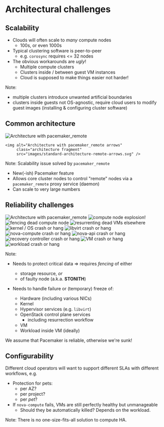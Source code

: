 <!-- .slide: data-state="section-break" id="architecture" -->
# Architectural challenges


<!-- .slide: data-state="normal" id="scalability" -->
## Scalability

*   Clouds will often scale to *many* compute nodes
    * 100s, or even 1000s
*   Typical <!-- .element: class="fragment" -->
    clustering software is peer-to-peer
    *   e.g. `corosync` requires <= 32 nodes
*   The <!-- .element: class="fragment" -->
    obvious workarounds are *ugly*!
    *   Multiple compute clusters
    *   Clusters inside / between guest VM instances
    *   <span class="fg-bright-orange bold">Cloud is supposed to make things
        easier not harder!</span>

Note:
-   multiple clusters introduce unwanted artificial boundaries
-   clusters inside guests not OS-agnostic, require cloud users
    to modify guest images (installing & configuring cluster software)


<!-- .slide: data-state="normal" id="common-architecture" data-menu-title="Architecture" -->
## Common architecture

<div>
    <img alt="Architecture with pacemaker_remote"
         class="architecture"
         src="images/standard-architecture.svg" />

    <img alt="Architecture with pacemaker_remote arrows"
         class="architecture fragment"
         src="images/standard-architecture-remote-arrows.svg" />
</div>

Note:
Scalability issue solved by `pacemaker_remote`

*   New(-ish) Pacemaker feature
*   Allows core cluster nodes to control "remote"
    nodes via a `pacemaker_remote` proxy service (daemon)
*   Can scale to very large numbers


<!-- .slide: data-state="normal" id="reliability" -->
## Reliability challenges

<div>
    <img alt="Architecture with pacemaker_remote"
         class="architecture"
         src="images/standard-architecture.svg" />
    <span class="fragment" data-fragment-index="1">
        <img class="fragment fade-out compute-node bang"
             data-fragment-index="2"
             alt="compute node explosion!"
             src="images/explosion.svg" />
    </span>
    <span class="fragment" data-fragment-index="2">
        <img class="fragment fade-out fence bang"
             data-fragment-index="3"
             alt="fencing dead compute node"
             src="images/cross.svg" />
        <img class="fragment fade-out migration bang"
             data-fragment-index="3"
             alt="resurrenting dead VMs elsewhere"
             src="images/migration-arrow.svg" />
    </span>
    <span class="fragment" data-fragment-index="2">
        <img class="fragment fade-out kernel bang"
             data-fragment-index="3"
             alt="kernel / OS crash or hang"
             src="images/explosion.svg" />
    </span>
    <span class="fragment" data-fragment-index="3">
        <img class="fragment fade-out libvirt bang"
             data-fragment-index="4"
             alt="libvirt crash or hang"
             src="images/explosion.svg" />
    </span>
    <span class="fragment" data-fragment-index="4">
        <img class="fragment fade-out nova-compute bang"
             data-fragment-index="5"
             alt="nova-compute crash or hang"
             src="images/explosion.svg" />
    </span>
    <span class="fragment" data-fragment-index="5">
        <img class="fragment fade-out nova-api bang"
             data-fragment-index="6"
             alt="nova-api crash or hang"
             src="images/explosion.svg" />
    </span>
    <span class="fragment" data-fragment-index="6">
        <img class="fragment fade-out recovery bang"
             data-fragment-index="7"
             alt="recovery controller crash or hang"
             src="images/explosion.svg" />
    </span>
    <span class="fragment" data-fragment-index="7">
        <img class="fragment fade-out VM bang"
             data-fragment-index="8"
             alt="VM crash or hang"
             src="images/explosion.svg" />
    </span>
    <span class="fragment" data-fragment-index="8">
        <img class="fragment fade-out workload bang"
             data-fragment-index="9"
             alt="workload crash or hang"
             src="images/explosion.svg" />
    </span>
</div>

Note:

*   Needs to protect critical data ⇒ requires *fencing* of either
    *   storage resource, *or*
    *   of faulty node (a.k.a. **STONITH**)

*   Needs to handle failure or (temporary) freeze of:
    *   Hardware (including various NICs)
    *   Kernel
    *   Hypervisor services (e.g. `libvirt`)
    *   OpenStack control plane services
        *   including resurrection workflow
    *   VM
    *   Workload inside VM (ideally)

We assume that Pacemaker is reliable, otherwise we're sunk!


<!-- .slide: data-state="normal" id="configurability" -->
## Configurability

Different cloud operators will want to support different SLAs
with different workflows, e.g.

*   Protection for pets:
    *   per AZ?
    *   per project?
    *   per *pet*?
*   If `nova-compute` fails, VMs are still perfectly healthy
    but unmanageable
    *   Should they be automatically killed?  Depends on
        the workload.

Note: There is no one-size-fits-all solution to compute HA.
